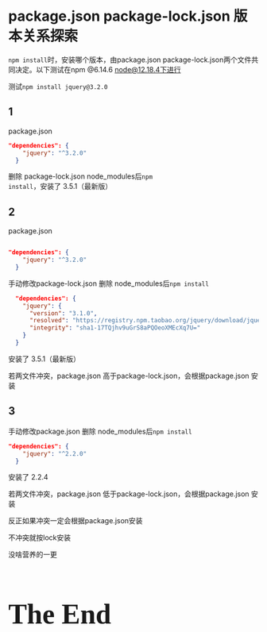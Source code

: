 # package.json package-lock.json 版本关系探索

`npm install`时，安装哪个版本，由package.json package-lock.json两个文件共同决定。以下测试在npm @6.14.6 node@12.18.4下进行

测试`npm install jquery@3.2.0`

## 1

package.json

```json
"dependencies": {
    "jquery": "^3.2.0"
  }
```

删除 package-lock.json node_modules后`npm install`，安装了 3.5.1（最新版）

## 2

package.json

```json

"dependencies": {
    "jquery": "^3.2.0"
  }
```

手动修改package-lock.json 删除 node_modules后`npm install`

```json
  "dependencies": {
    "jquery": {
      "version": "3.1.0",
      "resolved": "https://registry.npm.taobao.org/jquery/download/jquery-3.5.1.tgz",
      "integrity": "sha1-17TQjhv9uGrS8aPQOeoXMEcXq7U="
    }
  }

```

安装了 3.5.1（最新版）

若两文件冲突，package.json 高于package-lock.json，会根据package.json 安装

## 3

手动修改package.json 删除 node_modules后`npm install`

```json
"dependencies": {
    "jquery": "^2.2.0"
  }

```

安装了 2.2.4

若两文件冲突，package.json 低于package-lock.json，会根据package.json 安装



反正如果冲突一定会根据package.json安装

不冲突就按lock安装



没啥营养的一更

<h1 title="说的好像以前有营养似的😔" style="font-family: 'Kunstler Script','Palace Script MT','Brush Script MT';font-size: 4em;font-weight: bolder;">The End</h1>